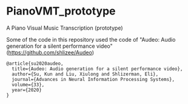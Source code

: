 # PianoVMT_prototype
A Piano Visual Music Transcription (prototype)

Some of the code in this repository used the code of "Audeo: Audio generation for a silent performance video" (https://github.com/shlizee/Audeo)
```
@article{su2020audeo,
  title={Audeo: Audio generation for a silent performance video},
  author={Su, Kun and Liu, Xiulong and Shlizerman, Eli},
  journal={Advances in Neural Information Processing Systems},
  volume={33},
  year={2020}
}
```